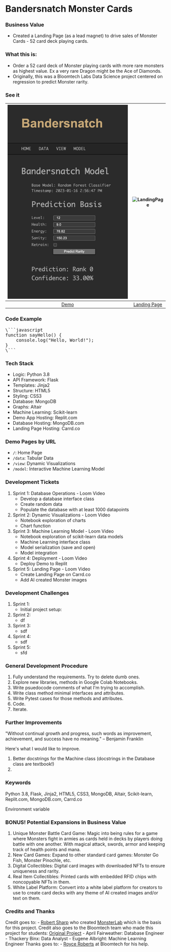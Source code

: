 # Bandersnatch Monster Cards

### Business Value
- Created a Landing Page (as a lead magnet) to drive sales of Monster Cards - 52 card deck playing cards.

### What this is:
- Order a 52 card deck of Monster playing cards with more rare monsters as highest value. Ex a very rare Dragon might be the Ace of Diamonds.
- Originally, this was a Bloomtech Labs Data Science project centered on regression to predict Monster rarity.

### See it
| ![Demo](https://github.com/nanotech4444/BandersnatchStarter/blob/main/media/Demo.png) | ![LandingPage](https://github.com/nanotech4444/BandersnatchStarter/blob/main/media/Landing%20Page.png) |
|:-----------------------:|:-----------------------:|
| [Demo](https://bandersnatch-demo.replit.app/)  | [Landing Page](https://monstercards.carrd.co/)     |

### Code Example
<pre>
\```javascript
function sayHello() {
    console.log("Hello, World!");
}
\```
</pre>

### Tech Stack
- Logic: Python 3.8
- API Framework: Flask
- Templates: Jinja2
- Structure: HTML5
- Styling: CSS3
- Database: MongoDB
- Graphs: Altair
- Machine Learning: Scikit-learn
- Demo App Hosting: Replit.com
- Database Hosting: MongoDB.com
- Landing Page Hosting: Carrd.co

### Demo Pages by URL
- `/`: Home Page
- `/data`: Tabular Data
- `/view`: Dynamic Visualizations
- `/model`: Interactive Machine Learning Model

### Development Tickets
1. Sprint 1: Database Operations - Loom Video
	- Develop a database interface class
	- Create random data
	- Populate the database with at least 1000 datapoints
2. Sprint 2: Dynamic Visualizations - Loom Video
	- Notebook exploration of charts
	- Chart function
3. Sprint 3: Machine Learning Model - Loom Video
	- Notebook exploration of scikit-learn data models
	- Machine Learning interface class
	- Model serialization (save and open)
	- Model integration
4. Sprint 4: Deployment - Loom Video
   	- Deploy Demo to Replit
5. Sprint 5: Landing Page - Loom Video
	- Create Landing Page on Carrd.co
	- Add AI created Monster images

### Development Challenges
1. Sprint 1:
	- Initial project setup: 
2. Sprint 2:
	- df
3. Sprint 3:
	- sdf
4. Sprint 4:
   	- sdf
5. Sprint 5:
   	- sfd

### General Development Procedure
1. Fully understand the requirements. Try to delete dumb ones.
2. Explore new libraries, methods in Google Colab Notebooks.
3. Write psuedocode comments of what I'm trying to accomplish.
4. Write class method minimal interfaces and attributes.
5. Write Pytest cases for those methods and attributes.
6. Code.
7. Iterate.

### Further Improvements
"Without continual growth and progress, such words as improvement, achievement, and success have no meaning." – Benjamin Franklin

Here's what I would like to improve.

1. Better docstrings for the Machine class (docstrings in the Database class are textbook!)
2. 


### Keywords
Python 3.8, Flask, Jinja2, HTML5, CSS3, MongoDB, Altair, Scikit-learn, Replit.com, MongoDB.com, Carrd.co

Environment variable

### BONUS! Potential Expansions in Business Value
1. Unique Monster Battle Card Game: Magic into being rules for a game where Monsters fight in armies as cards held in decks by players doing battle with one another. With magical attack, swords, armor and keeping track of health points and mana.
2. New Card Games: Expand to other standard card games: Monster Go Fish, Monster Pinochle, etc.
3. Digital Collectibles: Digital card images with downloaded NFTs to ensure uniqueness and rarity.
4. Real Item Collectibles: Printed cards with embedded RFID chips with noncopyable NFTs in them.
5. White Label Platform: Convert into a white label platform for creators to use to create card decks with any theme of AI created images and/or text on them.

### Credits and Thanks
Credit goes to:
	- [Robert Sharp](https://github.com/BrokenShell) who created [MonsterLab](https://github.com/BrokenShell/MonsterLab) which is the basis for this project.
Credit also goes to the Bloomtech team who made this project for students: [Original Project](https://bandersnatch.herokuapp.com/)
	- April Fairweather: Database Engineer
	- Thackery Binx: Data Analyst
	- Eugene Albright: Machine Learning Engineer
Thanks goes to:
 	- [Royce Roberts](https://www.linkedin.com/in/royceroberts/) at Bloomtech for his help.
